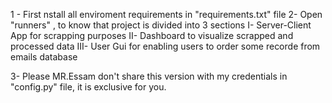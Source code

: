 1 - First nstall all enviroment requirements in "requirements.txt" file
2- Open "runners" , to know that project is divided into 3 sections
    I- Server-Client App for scrapping purposes
    II- Dashboard to visualize scrapped and processed data
    III- User Gui for enabling users to order some recorde from emails database

3- Please MR.Essam don't share this version with my credentials in "config.py" file, it is exclusive for you.